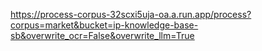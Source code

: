 https://process-corpus-32scxi5uja-oa.a.run.app/process?corpus=market&bucket=ip-knowledge-base-sb&overwrite_ocr=False&overwrite_llm=True